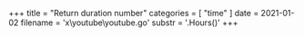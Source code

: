 +++
title = "Return duration number"
categories = [ "time" ]
date = 2021-01-02
filename = 'x\youtube\youtube.go'
substr = '.Hours()'
+++
